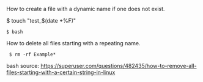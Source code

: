 How to create a file with a dynamic name if one does not exist. 

$ touch "test_$(date +%F)"

``` $ bash ``` 

How to delete all files starting with a repeating name. 

```  $ rm -rf Example* ```

bash 
source: https://superuser.com/questions/482435/how-to-remove-all-files-starting-with-a-certain-string-in-linux
